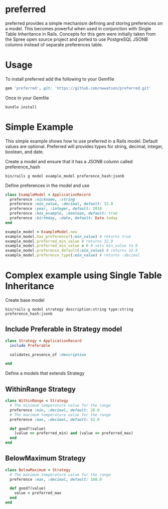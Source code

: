 # preferred

preferred provides a simple mechanism defining and storing preferences on a model.
This becomes powerful when used in conjunction with Single Table Inheritance
in Rails. Concepts for this gem were initially taken from the Spree open source
project and ported to use PostgreSQL JSONB columns instead of separate preferences
table.

# Usage

To install preferred add the following to your Gemfile

```ruby
gem 'preferred', git: 'https://github.com/nwwatson/preferred.git'
```

Once in your Gemfile

```shell
bundle install
```

# Simple Example

This simple example shows how to use preferred in a Rails model. Default values are optional. Preferred will provides types for string, decimal, integer, boolean, and date.

Create a model and ensure that it has a JSONB column called preference_hash

```shell
bin/rails g model example_model preference_hash:jsonb
```

Define preferences in the model and use

```ruby
class ExampleModel < ApplicationRecord
  preference :nickname, :string
  preference :min_value, :decimal, default: 32.0
  preference :year, :integer, default: 2018
  preference :has_example, :boolean, default: true
  preference :birthday, :date, default: Date.today
end

example_model = ExampleModel.new
example_model.has_preference?(:min_value) # returns true
example_model.preferred_min_value # returns 32.0
example_model.preferred_min_value = 0 # sets min_value to 0
example_model.preference_default(:min_value) # returns 32.0
example_model.preference_type(:min_value) # returns :decimal
```

# Complex example using Single Table Inheritance

Create base model

```
bin/rails g model strategy description:string type:string preference_hash:jsonb
```

## Include Preferable in Strategy model

```ruby
class Strategy < ApplicationRecord
  include Preferable

  validates_presence_of :description

end
```

Define a models that extends Strategy

## WithinRange Strategy

```ruby
class WithinRange < Strategy
  # The minimum temperature value for the range
  preference :min, :decimal, default: 28.0
  # The maximum temperature value for the range
  preference :max, :decimal, default: 42.0

  def good?(value)
    (value => preferred_min) and (value <= preferred_max)
  end
end
```

## BelowMaximum Strategy

```ruby
class BelowMaximum < Strategy
  # The maximum temperature value for the range
  preference :max, :decimal, default: 160.0

  def good?(value)
    value < preferred_max
  end
end
```
